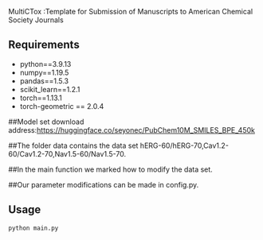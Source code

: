 MultiCTox :Template for Submission of Manuscripts to American Chemical Society Journals



## Requirements
- python==3.9.13
- numpy==1.19.5
- pandas==1.5.3
- scikit_learn==1.2.1
- torch==1.13.1
- torch-geometric == 2.0.4

##Model set download address:https://huggingface.co/seyonec/PubChem10M_SMILES_BPE_450k

##The folder data contains the data set hERG-60/hERG-70,Cav1.2-60/Cav1.2-70,Nav1.5-60/Nav1.5-70.

##In the main function we marked how to modify the data set.

##Our parameter modifications can be made in config.py.

## Usage

`python main.py`
